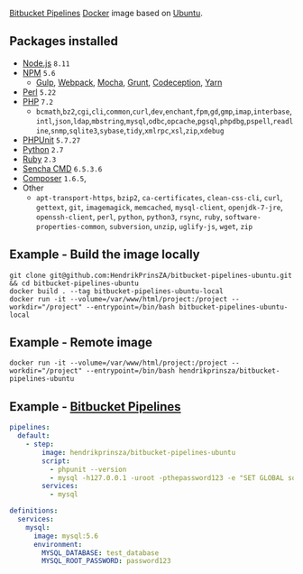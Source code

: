 [Bitbucket Pipelines](https://bitbucket.org/product/features/pipelines) [Docker](https://www.docker.com/) image based on [Ubuntu](https://hub.docker.com/_/ubuntu/).

## Packages installed
- [Node.js](https://nodejs.org/) `8.11`
- [NPM](https://www.npmjs.com/) `5.6`
  - [Gulp](http://gulpjs.com/), [Webpack](https://webpack.github.io/), [Mocha](https://mochajs.org/), [Grunt](http://gruntjs.com/), [Codeception](https://codeception.com/), [Yarn](https://yarnpkg.com/)
- [Perl](https://www.perl.org/) `5.22`
- [PHP](http://www.php.net/) `7.2`
  - `bcmath`,`bz2`,`cgi`,`cli`,`common`,`curl`,`dev`,`enchant`,`fpm`,`gd`,`gmp`,`imap`,`interbase`,`intl`,`json`,`ldap`,`mbstring`,`mysql`,`odbc`,`opcache`,`pgsql`,`phpdbg`,`pspell`,`readline`,`snmp`,`sqlite3`,`sybase`,`tidy`,`xmlrpc`,`xsl`,`zip`,`xdebug`
- [PHPUnit](https://phpunit.de/) `5.7.27`
- [Python](https://www.python.org/) `2.7`
- [Ruby](https://www.ruby-lang.org/) `2.3`
- [Sencha CMD](http://docs.sencha.com/cmd/) `6.5.3.6`
- [Composer](https://getcomposer.org/) `1.6.5`,
- Other
  - `apt-transport-https`, `bzip2`, `ca-certificates`, `clean-css-cli`, `curl`, `gettext`, `git`, `imagemagick`, `memcached`, `mysql-client`, `openjdk-7-jre`, `openssh-client`, `perl`, `python`, `python3`, `rsync`, `ruby`, `software-properties-common`, `subversion`, `unzip`, `uglify-js`, `wget`, `zip`

## Example - Build the image locally
```SHELL
git clone git@github.com:HendrikPrinsZA/bitbucket-pipelines-ubuntu.git && cd bitbucket-pipelines-ubuntu
docker build . --tag bitbucket-pipelines-ubuntu-local
docker run -it --volume=/var/www/html/project:/project --workdir="/project" --entrypoint=/bin/bash bitbucket-pipelines-ubuntu-local
```

## Example - Remote image
```SHELL
docker run -it --volume=/var/www/html/project:/project --workdir="/project" --entrypoint=/bin/bash hendrikprinsza/bitbucket-pipelines-ubuntu
```

## Example - [Bitbucket Pipelines](https://bitbucket.org/product/features/pipelines)
```YAML
pipelines:
  default:
    - step:
        image: hendrikprinsza/bitbucket-pipelines-ubuntu
        script:
          - phpunit --version
          - mysql -h127.0.0.1 -uroot -pthepassword123 -e "SET GLOBAL sql_mode = 'NO_ENGINE_SUBSTITUTION';"
        services:
          - mysql

definitions:
  services:
    mysql:
      image: mysql:5.6
      environment:
        MYSQL_DATABASE: test_database
        MYSQL_ROOT_PASSWORD: password123
```
